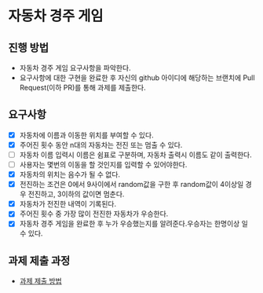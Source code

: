 # 자동차 경주 게임
## 진행 방법
* 자동차 경주 게임 요구사항을 파악한다.
* 요구사항에 대한 구현을 완료한 후 자신의 github 아이디에 해당하는 브랜치에 Pull Request(이하 PR)를 통해 과제를 제출한다.

## 요구사항
-[X] 자동차에 이름과 이동한 위치를 부여할 수 있다.
-[X] 주어진 횟수 동안 n대의 자동차는 전진 또는 멈출 수 있다.
-[ ] 자동차 이름 입력시 이름은 쉼표로 구분하며, 자동차 출력시 이름도 같이 출력한다.
-[ ] 사용자는 몇번의 이동을 할 것인지를 입력할 수 있어야한다.
-[X] 자동차의 위치는 음수가 될 수 없다.
-[X] 전진하는 조건은 0에서 9사이에서 random값을 구한 후 random값이 4이상일 경우 전진하고, 3이하의 값이면 멈춘다.
-[X] 자동차가 전진한 내역이 기록된다.
-[X] 주어진 횟수 중 가장 많이 전진한 자동차가 우승한다.
-[X] 자동차 경주 게임을 완료한 후 누가 우승했는지를 알려준다.우승자는 한명이상 일 수 있다.

## 과제 제출 과정
* [과제 제출 방법](https://github.com/next-step/nextstep-docs/tree/master/precourse)
